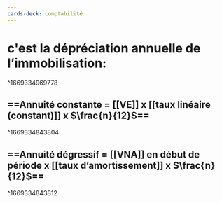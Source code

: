 ```yaml
---
cards-deck: comptabilité
---
```


# c'est la dépréciation annuelle de l’immobilisation:
^1669334969778
## ==Annuité constante = [[VE]] x [[taux linéaire (constant)]]  x $\frac{n}{12}$==
^1669334843804
## ==Annuité dégressif = [[VNA]] en début de période x [[taux d’amortissement]] x $\frac{n}{12}$==
^1669334843812
